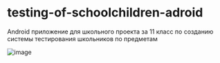 # testing-of-schoolchildren-adroid
Android приложение для школьного проекта за 11 класс по созданию системы тестирования школьников по предметам

![image](https://user-images.githubusercontent.com/76426559/181030067-b55db51a-2807-4c69-b6f0-2f947d5b465a.jpeg)
